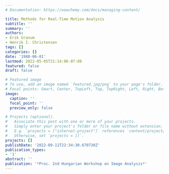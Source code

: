 ```yaml
---
# Documentation: https://wowchemy.com/docs/managing-content/

title: Methods for Real-Time Motion Analysis
subtitle: ''
summary: ''
authors:
- Erik Granum
- Henrik I. Christensen
tags: []
categories: []
date: '1988-06-01'
lastmod: 2022-05-05T21:14:06-07:00
featured: false
draft: false

# Featured image
# To use, add an image named `featured.jpg/png` to your page's folder.
# Focal points: Smart, Center, TopLeft, Top, TopRight, Left, Right, BottomLeft, Bottom, BottomRight.
image:
  caption: ''
  focal_point: ''
  preview_only: false

# Projects (optional).
#   Associate this post with one or more of your projects.
#   Simply enter your project's folder or file name without extension.
#   E.g. `projects = ["internal-project"]` references `content/project/deep-learning/index.md`.
#   Otherwise, set `projects = []`.
projects: []
publishDate: '2022-09-11T22:34:30.670730Z'
publication_types:
- '1'
abstract: ''
publication: '*Proc. 2nd Hungarian Workshop on Image Analysis*'
---
```

